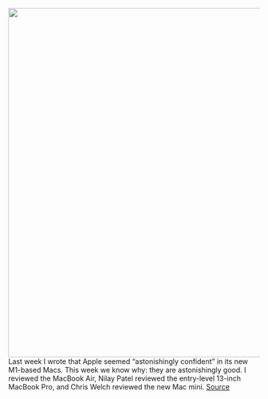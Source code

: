 <img src='https://cdn.vox-cdn.com/thumbor/rcvLS7xLQhFsD51wG-lem-uePIo=/0x0:2040x1360/1200x800/filters:focal(857x517:1183x843)/cdn.vox-cdn.com/uploads/chorus_image/image/67822433/vpavic_4291_20201113_0380.0.0.jpg' width='700px' /><br/>
Last week I wrote that Apple seemed “astonishingly confident” in its new M1-based Macs. This week we know why: they are astonishingly good. I reviewed the MacBook Air, Nilay Patel reviewed the entry-level 13-inch MacBook Pro, and Chris Welch reviewed the new Mac mini.
<a href='https://www.theverge.com/2020/11/20/21578582/macbook-air-benchmark-laptops-ultrabooks-apple-intel-qualcomm'> Source <a/>